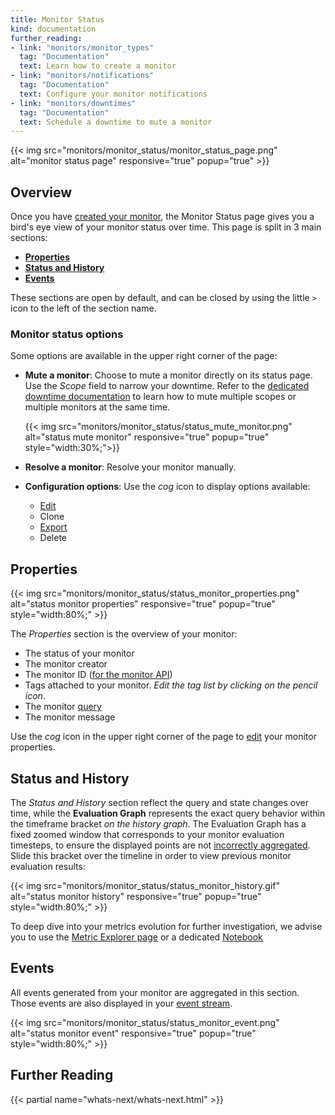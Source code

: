 ```yaml
---
title: Monitor Status
kind: documentation
further_reading:
- link: "monitors/monitor_types"
  tag: "Documentation"
  text: Learn how to create a monitor
- link: "monitors/notifications"
  tag: "Documentation"
  text: Configure your monitor notifications
- link: "monitors/downtimes"
  tag: "Documentation"
  text: Schedule a downtime to mute a monitor
---
```


{{< img src="monitors/monitor_status/monitor_status_page.png" alt="monitor status page" responsive="true" popup="true" >}}

## Overview

Once you have [created your monitor][1], the Monitor Status page gives you a bird's eye view of your monitor status over time.
This page is split in 3 main sections:

* **[Properties](#properties)**
* **[Status and History](#status-and-history)**
* **[Events](#events)**

These sections are open by default, and can be closed by using the little `>` icon to the left of the section name.

### Monitor status options
Some options are available in the upper right corner of the page:

* **Mute a monitor**:
    Choose to mute a monitor directly on its status page. Use the *Scope* field to narrow your downtime.
    Refer to the [dedicated downtime documentation][2] to learn how to mute multiple scopes or multiple monitors at the same time.

    {{< img src="monitors/monitor_status/status_mute_monitor.png" alt="status mute monitor" responsive="true" popup="true" style="width:30%;">}}

* **Resolve a monitor**:
    Resolve your monitor manually.

* **Configuration options**:
  Use the *cog* icon to display options available:
    * [Edit][1]
    * Clone
    * [Export][3]
    * Delete

## Properties

{{< img src="monitors/monitor_status/status_monitor_properties.png" alt="status monitor properties" responsive="true" popup="true" style="width:80%;" >}}

The *Properties* section is the overview of your monitor:

- The status of your monitor
- The monitor creator
- The monitor ID ([for the monitor API][4])
- Tags attached to your monitor. *Edit the tag list by clicking on the pencil icon*.
- The monitor [query][5]
- The monitor message

Use the *cog* icon in the upper right corner of the page to [edit][1] your monitor properties.

## Status and History

The *Status and History* section reflect the query and state changes over time, while the **Evaluation Graph** represents the exact query behavior within the timeframe bracket *on the history graph*. The Evaluation Graph has a fixed zoomed window that corresponds to your monitor evaluation timesteps, to ensure the displayed points are not [incorrectly aggregated][9]. Slide this bracket over the timeline in order to view previous monitor evaluation results:

{{< img src="monitors/monitor_status/status_monitor_history.gif" alt="status monitor history" responsive="true" popup="true" style="width:80%;" >}}

To deep dive into your metrics evolution for further investigation, we advise you to use the [Metric Explorer page][7] or a dedicated [Notebook][8]

## Events

All events generated from your monitor are aggregated in this section. Those events are also displayed in your [event stream][6].

{{< img src="monitors/monitor_status/status_monitor_event.png" alt="status monitor event" responsive="true" popup="true" style="width:80%;" >}}

## Further Reading

{{< partial name="whats-next/whats-next.html" >}}

[1]: /monitors/monitor_types/
[2]: /monitors/downtimes/
[3]: /monitors/#export-your-monitor
[4]: /api/?lang=python#monitors
[5]: /getting_started/from_the_query_to_the_graph
[6]: /graphing/event_stream/
[7]: https://app.datadoghq.com/metric/explorer
[8]: /graphing/notebooks/
[9]: https://docs.datadoghq.com/videos/datadog101-5-aggregation/?wtime=49s
